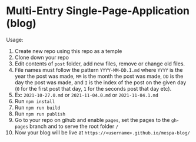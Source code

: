 # Multi-Entry Single-Page-Application (blog)

Usage:

1. Create new repo using this repo as a temple
2. Clone down your repo
3. Edit contents of `post` folder, add new files, remove or change old files.
  1. File names must follow the pattern `YYYY-MM-DD.I.md` where `YYYY` is the year the post was made, `MM` is the month the post was made, `DD` is the day the post was made, and `I` is the index of the post on the given day (`0` for the first post that day, `1` for the seconds post that day etc).
  2. Ex: `2021-10-27.0.md` or `2021-11-04.0.md` or `2021-11-04.1.md`
4. Run `npm install`
5. Run `npm run build`
6. Run `npm run publish`
7. Go to your repo on gihub and enable `pages`, set the pages to the `gh-pages` branch and to serve the root folder `/`
8. Now your blog will be live at `https://<username>.github.io/mespa-blog/`
